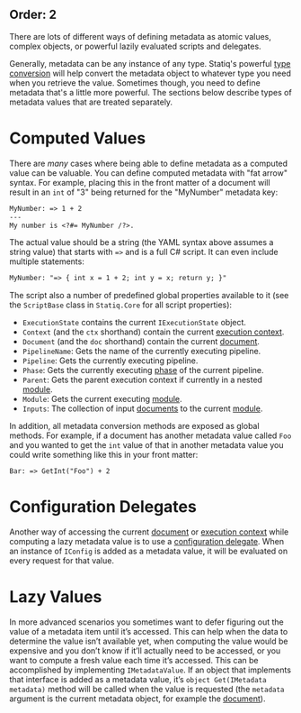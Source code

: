 Order: 2
---
There are lots of different ways of defining metadata as atomic values, complex objects, or powerful lazily evaluated scripts and delegates.

Generally, metadata can be any instance of any type. Statiq's powerful [type conversion](xref:accessing-metadata#type-conversion) will help convert the metadata object to whatever type you need when you retrieve the value. Sometimes though, you need to define metadata that's a little more powerful. The sections below describe types of metadata values that are treated separately.

# Computed Values

There are _many_ cases where being able to define metadata as a computed value can be valuable. You can define computed metadata with "fat arrow" syntax. For example, placing this in the front matter of a document will result in an `int` of "3" being returned for the "MyNumber" metadata key:

```txt
MyNumber: => 1 + 2
---
My number is <?#= MyNumber /?>.
```

The actual value should be a string (the YAML syntax above assumes a string value) that starts with `=>` and is a full C# script. It can even include multiple statements:

```txt
MyNumber: "=> { int x = 1 + 2; int y = x; return y; }"
```

The script also a number of predefined global properties available to it (see the `ScriptBase` class in `Statiq.Core` for all script properties):

- `ExecutionState` contains the current `IExecutionState` object.
- `Context` (and the `ctx` shorthand) contain the current [execution context](xref:execution#execution-context).
- `Document` (and the `doc` shorthand) contain the current [document](xref:documents-and-metadata).
- `PipelineName`: Gets the name of the currently executing pipeline.
- `Pipeline`: Gets the currently executing pipeline.
- `Phase`: Gets the currently executing [phase](xref:pipelines-and-modules#phases) of the current pipeline.
- `Parent`: Gets the parent execution context if currently in a nested [module](xref:about-modules).
- `Module`: Gets the current executing [module](xref:about-modules).
- `Inputs`: The collection of input [documents](xref:documents-and-metadata) to the current [module](xref:about-modules).

In addition, all metadata conversion methods are exposed as global methods. For example, if a document has another metadata value called `Foo` and you wanted to get the `int` value of that in another metadata value you could write something like this in your front matter:

```
Bar: => GetInt("Foo") + 2
```

# Configuration Delegates

Another way of accessing the current [document](xref:documents-and-metadata) or [execution context](xref:execution#execution-context) while computing a lazy metadata value is to use a [configuration delegate](xref:configuration-delegates). When an instance of `IConfig` is added as a metadata value, it will be evaluated on every request for that value.

# Lazy Values

In more advanced scenarios you sometimes want to defer figuring out the value of a metadata item until it’s accessed. This can help when the data to determine the value isn’t available yet, when computing the value would be expensive and you don’t know if it’ll actually need to be accessed, or you want to compute a fresh value each time it’s accessed. This can be accomplished by implementing `IMetadataValue`. If an object that implements that interface is added as a metadata value, it’s `object Get(IMetadata metadata)` method will be called when the value is requested (the `metadata` argument is the current metadata object, for example the [document](xref:documents-and-metadata)).
